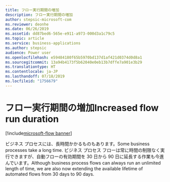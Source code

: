 ```yaml
---
title: フロー実行期間の増加
description: フロー実行期間の増加
author: stepsic-microsoft-com
ms.reviewer: deonhe
ms.date: 06/26/2019
ms.assetid: dd87bed6-565e-e911-a973-000d3a1c79c5
ms.topic: article
ms.service: business-applications
ms.author: stepsic
audience: Power user
ms.openlocfilehash: e59484180f65b5970bd137d1af421d0374d0d8a1
ms.sourcegitcommit: 13a94b4173f5b62040e0eb13b7dffe7a901e3b29
ms.translationtype: HT
ms.contentlocale: ja-JP
ms.lasthandoff: 07/18/2019
ms.locfileid: "1756679"
---
```

# <a name="increased-flow-run-duration"></a><span data-ttu-id="d04e2-103">フロー実行期間の増加</span><span class="sxs-lookup"><span data-stu-id="d04e2-103">Increased flow run duration</span></span>

[!include[microsoft-flow banner](../includes/microsoft-flow.md)]

<span data-ttu-id="d04e2-104">ビジネス プロセスには、長時間かかるものもあります。</span><span class="sxs-lookup"><span data-stu-id="d04e2-104">Some business processes take a long time.</span></span> <span data-ttu-id="d04e2-105">ビジネス プロセス フローは常に時間の制限なく実行できますが、自動フローの有効期間を 30 日から 90 日に延長する作業も今進んでいます。</span><span class="sxs-lookup"><span data-stu-id="d04e2-105">Although business process flows can always run an unlimited length of time, we are also now extending the available lifetime of automated flows from 30 days to 90 days.</span></span>
